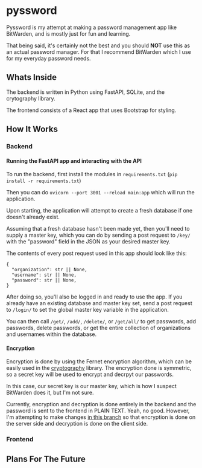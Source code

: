 # pyssword

Pyssword is my attempt at making a password management app like BitWarden, and is mostly just for fun and learning.

That being said, it's certainly not the best and you should **NOT** use this as an actual password manager. For that I recommend BitWarden which I use for my everyday password needs.

## Whats Inside

The backend is written in Python using FastAPI, SQLite, and the crytography library.

The frontend consists of a React app that uses Bootstrap for styling.

## How It Works

### Backend
#### Running the FastAPI app and interacting with the API

To run the backend, first install the modules in `requirements.txt` (`pip install -r requirements.txt`)

Then you can do `uvicorn --port 3001 --reload main:app` which will run the application.

Upon starting, the application will attempt to create a fresh database if one doesn't already exist.

Assuming that a fresh database hasn't been made yet, then you'll need to supply a master key, which you can do by sending a post request to `/key/` with the "password" field in the JSON as your desired master key. 

The contents of every post request used in this app should look like this:

```
{
  "organization": str || None,
  "username": str || None,
  "password": str || None,
}
```

After doing so, you'll also be logged in and ready to use the app. If you already have an existing database and master key set, send a post request to `/login/` to set the global master key variable in the application.

You can then call `/get/`, `/add/`, `/delete/`, or `/get/all/` to get passwords, add passwords, delete passwords, or get the entire collection of organizations and usernames within the database.

#### Encryption
Encryption is done by using the Fernet encryption algorithm, which can be easily used in the [cryptography](https://cryptography.io/en/latest/fernet/) library.
The encryption done is symmetric, so a secret key will be used to encrypt and decrpyt our passwords.

In this case, our secret key is our master key, which is how I suspect BitWarden does it, but I'm not sure.

Currently, encryption and decryption is done entirely in the backend and the password is sent to the frontend in PLAIN TEXT. Yeah, no good. However, I'm attempting to make changes [in this branch](/nampng/pyssword/tree/server-encrypt-client-decrypt) so that encryption is done on the server side and decryption is done on the client side.

### Frontend

## Plans For The Future


